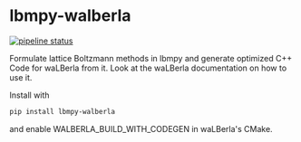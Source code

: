 lbmpy-walberla
==============
[![pipeline status](https://i10git.cs.fau.de/pycodegen/lbmpy_walberla/badges/master/pipeline.svg)](https://i10git.cs.fau.de/pycodegen/lbmpy_walberla/commits/master)

Formulate lattice Boltzmann methods in lbmpy and generate optimized C++ Code for waLBerla from it.
Look at the waLBerla documentation on how to use it.

Install with
```bash
pip install lbmpy-walberla
```
and enable WALBERLA_BUILD_WITH_CODEGEN in waLBerla's CMake.
